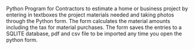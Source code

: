 Python Program for Contractors to estimate a home or business project by entering in textboxes the project materials needed and taking photos through the Python form. The form calculates the material amounts including the tax for material purchases. The form saves the entries to a SQLITE database, pdf and csv file to be imported any time you open the python form.
